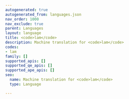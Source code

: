 ```yaml
---
autogenerated: true
autogenerated_from: languages.json
nav_order: 1000
nav_exclude: true
parent: Languages
layout: language
title: <code>lam</code>
description: Machine translation for <code>lam</code>
codes:
- lam
family: []
supported_apis: []
supported_qe_apis: []
supported_ape_apis: []
seo:
  name: Machine translation for <code>lam</code>
  type: Language

---
```


